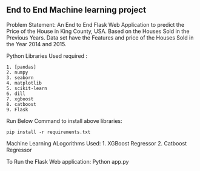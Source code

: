 ## End to End Machine learning project

Problem Statement:
	An End to End Flask Web Application to predict the Price of the House in King County, USA. Based on the Houses Sold in the Previous Years.
	Data set have the Features and price of the Houses Sold in the Year 2014 and 2015.

Python Libraries Used required :

	1. [pandas]
	2. numpy
	3. seaborn
	4. matplotlib
	5. scikit-learn
	6. dill
	7. xgboost
	8. catboost
	9. Flask
	
Run Below Command to install above libraries:
	
	pip install -r requirements.txt
	
Machine Learning ALogorithms Used:
	1. XGBoost Regressor
	2. Catboost Regressor

To Run the Flask Web application:
	Python app.py
